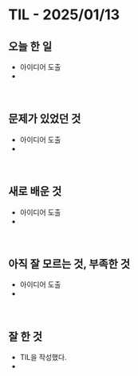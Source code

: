 # TIL - 2025/01/13


## 오늘 한 일
-  아이디어 도출
-  

<br>

## 문제가 있었던 것
-  아이디어 도출
-  

<br>

## 새로 배운 것
-  아이디어 도출
-  

<br>

## 아직 잘 모르는 것, 부족한 것
-  아이디어 도출
-  

<br>

## 잘 한 것
-  TIL을 작성했다.
-  